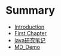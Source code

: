 # Summary

* [Introduction](README.md)
* [First Chapter](chapter1.md)
* [java研究笔记](javayan-jiu-bi-ji.md)
* [MD\_Demo](javade-ling-san-bei-wang-lu.md)

